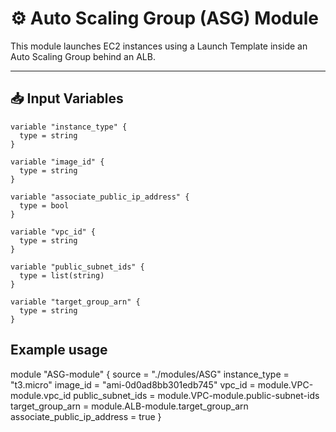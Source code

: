 # ⚙️ Auto Scaling Group (ASG) Module

This module launches EC2 instances using a Launch Template inside an Auto Scaling Group behind an ALB.

---

## 📥 Input Variables

```hcl
variable "instance_type" {
  type = string
}

variable "image_id" {
  type = string
}

variable "associate_public_ip_address" {
  type = bool
}

variable "vpc_id" {
  type = string
}

variable "public_subnet_ids" {
  type = list(string)
}

variable "target_group_arn" {
  type = string
}
``` 

## Example usage 

module "ASG-module" {
  source                      = "./modules/ASG"
  instance_type               = "t3.micro"
  image_id                    = "ami-0d0ad8bb301edb745"
  vpc_id                      = module.VPC-module.vpc_id
  public_subnet_ids           = module.VPC-module.public-subnet-ids
  target_group_arn            = module.ALB-module.target_group_arn
  associate_public_ip_address = true
}

